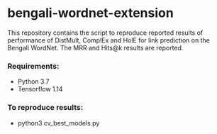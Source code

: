 # bengali-wordnet-extension

This repository contains the script to reproduce reported results of performance of DistMult, ComplEx and HolE for link prediction on the Bengali WordNet. The MRR and Hits@k results are reported.

### Requirements:
* Python 3.7
* Tensorflow 1.14

### To reproduce results:
* python3 cv_best_models.py
